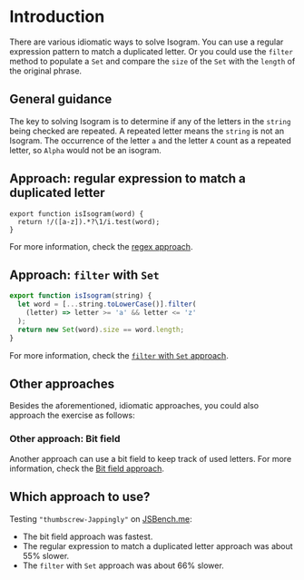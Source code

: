 # Introduction

There are various idiomatic ways to solve Isogram.
You can use a regular expression pattern to match a duplicated letter.
Or you could use the `filter` method to populate a `Set` and compare the `size` of the `Set` with the `length` of the original phrase.

## General guidance

The key to solving Isogram is to determine if any of the letters in the `string` being checked are repeated.
A repeated letter means the `string` is not an Isogram.
The occurrence of the letter `a` and the letter `A` count as a repeated letter, so `Alpha` would not be an isogram.

## Approach: regular expression to match a duplicated letter

```javaascript
export function isIsogram(word) {
  return !/([a-z]).*?\1/i.test(word);
}
```

For more information, check the [regex approach][approach-regex].

## Approach: `filter` with `Set`

```javascript
export function isIsogram(string) {
  let word = [...string.toLowerCase()].filter(
    (letter) => letter >= 'a' && letter <= 'z'
  );
  return new Set(word).size == word.length;
}
```

For more information, check the [`filter` with `Set` approach][approach-filter-set].

## Other approaches

Besides the aforementioned, idiomatic approaches, you could also approach the exercise as follows:

### Other approach: Bit field

Another approach can use a bit field to keep track of used letters.
For more information, check the [Bit field approach][approach-bitfield].

## Which approach to use?

Testing `"thumbscrew-Jappingly"` on [JSBench.me][jsbench-me]:

- The bit field approach was fastest.
- The regular expression to match a duplicated letter approach was about 55% slower.
- The `filter` with `Set` approach was about 66% slower.

[approach-regex]: https://exercism.org/tracks/javascript/exercises/isogram/approaches/regex-match-dupe
[approach-filter-set]: https://exercism.org/tracks/javascript/exercises/isogram/approaches/filter-set
[approach-bitfield]: https://exercism.org/tracks/javascript/exercises/isogram/approaches/bitfield
[jsbench-me]: https://jsbench.me/
